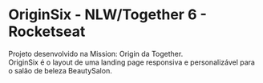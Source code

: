 # OriginSix - NLW/Together 6 - Rocketseat

 Projeto desenvolvido na Mission: Origin da <nlw/> Together.    
 OriginSix é o layout de uma landing page responsiva e personalizável para o salão de beleza BeautySalon.
